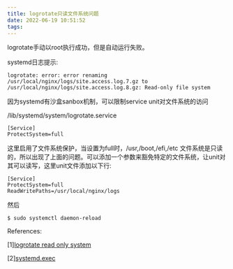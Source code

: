 ```yaml
---
title: logrotate只读文件系统问题
date: 2022-06-19 10:51:52
tags:
---
```


logrotate手动以root执行成功，但是自动运行失败。
<!--more-->

systemd日志提示:
```
logrotate: error: error renaming  /usr/local/nginx/logs/site.access.log.7.gz to /usr/local/nginx/logs/site.access.log.8.gz: Read-only file system
```

因为systemd有沙盒sanbox机制，可以限制service unit对文件系统的访问

/lib/systemd/system/logrotate.service
```
[Service]
ProtectSystem=full
```
这里启用了文件系统保护，当设置为full时，/usr,/boot,/efi,/etc 文件系统是只读的，所以出现了上面的问题。可以添加一个参数来豁免特定的文件系统，让unit对其可以读写，这里unit文件添加以下行:
```
[Service]
ProtectSystem=full
ReadWritePaths=/usr/local/nginx/logs
```

然后
```
$ sudo systemctl daemon-reload
```

References:

[1][logrotate read only system](https://askubuntu.com/questions/1275668/logrotate-succeeds-when-manually-run-as-root-but-fails-with-read-only-file-sys)

[2][systemd.exec](https://www.freedesktop.org/software/systemd/man/systemd.exec.html)